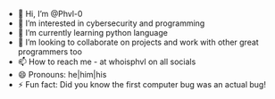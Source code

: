 - 👋 Hi, I’m @Phvl-0
- 👀 I’m interested in cybersecurity and programming
- 🌱 I’m currently learning python language
- 💞️ I’m looking to collaborate on projects and work with other great programmers too
- 📫 How to reach me - at whoisphvl on all socials
- 😄 Pronouns: he|him|his
- ⚡ Fun fact: Did you know the first computer bug was an actual bug!
